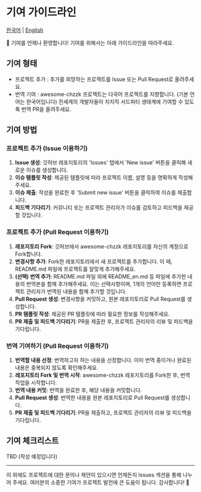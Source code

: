 # 기여 가이드라인
[한국어][CONTRIB_LINK_한국어] | [English][CONTRIB_LINK_english]

[CONTRIB_LINK_한국어]: <https://github.com/dokdo2013/awesome-chzzk/blob/main/CONTRIBUTING.md>
[CONTRIB_LINK_english]: <https://github.com/dokdo2013/awesome-chzzk/blob/main/CONTRIBUTING_en.md>


👋 기여를 언제나 환영합니다! 기여를 위해서는 아래 가이드라인을 따라주세요.

## 기여 형태
- 프로젝트 추가 : 추가를 희망하는 프로젝트를 Issue 또는 Pull Request로 올려주세요.
- 번역 기여 : awesome-chzzk 프로젝트는 다국어 프로젝트를 지향합니다. (기본 언어는 한국어입니다) 전세계의 개발자들이 치지직 서드파티 생태계에 기여할 수 있도록 번역 PR을 올려주세요.

## 기여 방법
### 프로젝트 추가 (Issue 이용하기)
1. **Issue 생성**: 깃허브 레포지토리의 'Issues' 탭에서 'New issue' 버튼을 클릭해 새로운 이슈를 생성합니다.
2. **이슈 템플릿 작성**: 제공된 템플릿에 따라 프로젝트 이름, 설명 등을 명확하게 작성해주세요.
3. **이슈 제출**: 작성을 완료한 후 'Submit new issue' 버튼을 클릭하여 이슈를 제출합니다.
4. **피드백 기다리기**: 커뮤니티 또는 프로젝트 관리자가 이슈를 검토하고 피드백을 제공할 것입니다.

### 프로젝트 추가 (Pull Request 이용하기)
1. **레포지토리 Fork**: 깃허브에서 awesome-chzzk 레포지토리를 자신의 계정으로 Fork합니다.
2. **변경사항 추가**: Fork한 레포지토리에서 새 프로젝트를 추가합니다. 이 때, README.md 파일에 프로젝트를 알맞게 추가해주세요.
3. **(선택) 번역 추가**: README.md 파일 외에 README_en.md 등 파일에 추가한 내용의 번역본을 함께 추가해주세요. 이는 선택사항이며, 1개의 언어만 등록하면 프로젝트 관리자가 번역된 내용을 함께 추가할 것입니다.
4. **Pull Request 생성**: 변경사항을 커밋하고, 원본 레포지토리로 Pull Request를 생성합니다.
5. **PR 템플릿 작성**: 제공된 PR 템플릿에 따라 필요한 정보를 작성해주세요.
6. **PR 제출 및 피드백 기다리기**: PR을 제출한 후, 프로젝트 관리자의 리뷰 및 피드백을 기다립니다.

### 번역 기여하기 (Pull Request 이용하기)
1. **번역할 내용 선정**: 번역하고자 하는 내용을 선정합니다. 이미 번역 중이거나 완료된 내용은 중복되지 않도록 확인해주세요.
2. **레포지토리 Fork 및 번역 시작**: awesome-chzzk 레포지토리를 Fork한 후, 번역 작업을 시작합니다.
3. **번역 내용 커밋**: 번역을 완료한 후, 해당 내용을 커밋합니다.
4. **Pull Request 생성**: 번역한 내용을 원본 레포지토리로 Pull Request를 생성합니다.
5. **PR 제출 및 피드백 기다리기**: PR을 제출하고, 프로젝트 관리자의 리뷰 및 피드백을 기다립니다.

## 기여 체크리스트
TBD (작성 예정입니다)

<hr>

이 외에도 프로젝트에 대한 문의나 제안이 있으시면 언제든지 Issues 섹션을 통해 나누어 주세요. 여러분의 소중한 기여가 프로젝트 발전에 큰 도움이 됩니다. 감사합니다! 🌟

